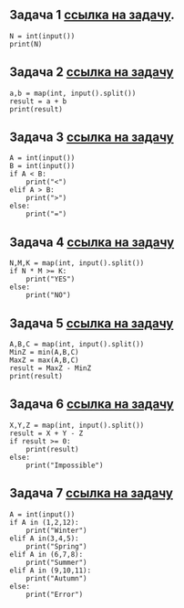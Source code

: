 ## Задача 1  [ссылка на задачу](https://acmp.ru/index.asp?main=task&id_task=108&ins=1#solution).
```
N = int(input())
print(N)
```

## Задача 2 [ссылка на задачу](https://acmp.ru/index.asp?main=task&id_task=1)
```
a,b = map(int, input().split())
result = a + b
print(result)
```

## Задача 3 [ссылка на задачу](https://acmp.ru/index.asp?main=task&id_task=25&ins=1#solution)
```
A = int(input())
B = int(input())
if A < B:
    print("<")
elif A > B:
    print(">")
else:
    print("=")
```
## Задача 4 [ссылка на задачу](https://acmp.ru/index.asp?main=task&id_task=766)
```
N,M,K = map(int, input().split())
if N * M >= K:
    print("YES")
else:
    print("NO")
```
## Задача 5 [ссылка на задачу](https://acmp.ru/index.asp?main=task&id_task=21)
```
A,B,C = map(int, input().split())
MinZ = min(A,B,C)
MaxZ = max(A,B,C)
result = MaxZ - MinZ
print(result)
```
## Задача 6 [ссылка на задачу](https://acmp.ru/index.asp?main=task&id_task=755)
```
X,Y,Z = map(int, input().split())
result = X + Y - Z
if result >= 0:
    print(result)
else:
    print("Impossible")
```
## Задача 7 [ссылка на задачу](https://acmp.ru/index.asp?main=task&id_task=892&ins=1#solution)
```
A = int(input())
if A in (1,2,12):
    print("Winter")
elif A in(3,4,5):
    print("Spring")
elif A in (6,7,8):
    print("Summer")
elif A in (9,10,11):
    print("Autumn")
else:
    print("Error")
```

